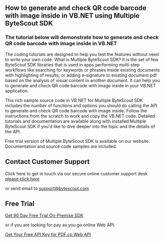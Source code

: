 ## How to generate and check QR code barcode with image inside in VB.NET using Multiple ByteScout SDK

### The tutorial below will demonstrate how to generate and check QR code barcode with image inside in VB.NET

The coding tutorials are designed to help you test the features without need to write your own code. What is Multiple ByteScout SDK? It is the set of few ByteScout SDK libraries that is used in apps performing multi-step workflows like searching for keywords or phrases inside existing documents with highlighting of results, or adding e-signature to existing document pdf based on the analysis of visual content in another document. It can help you to generate and check QR code barcode with image inside in your VB.NET application.

This rich sample source code in VB.NET for Multiple ByteScout SDK includes the number of functions and options you should do calling the API to generate and check QR code barcode with image inside. Follow the instructions from the scratch to work and copy the VB.NET code. Detailed tutorials and documentation are available along with installed Multiple ByteScout SDK if you'd like to dive deeper into the topic and the details of the API.

Free trial version of Multiple ByteScout SDK is available on our website. Documentation and source code samples are included.

## Contact Customer Support

Click here to get in touch via our secure online customer support desk [please click here](https://bytescout.zendesk.com/hc/en-us/requests/new?subject=Multiple%20ByteScout%20SDK%20Question)

or send email to [support@bytescout.com](mailto:support@bytescout.com?subject=Multiple%20ByteScout%20SDK%20Question) 

## Free Trial

[Get 90 Day Free Trial On-Premise SDK](https://bytescout.com/download/web-installer?utm_source=github-readme)

or if you are looking for pay as you go online Web API:

[Get Your Free API Key for PDF.co Web API](https://pdf.co/documentation/api?utm_source=github-readme)